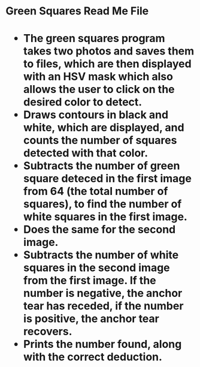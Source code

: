 
<h1>Green Squares Read Me File<h1>

* The green squares program takes two photos and saves them to files, which are then displayed with an HSV mask which also allows the user to click on the desired color to detect. 
* Draws contours in black and white, which are displayed, and counts the number of squares detected with that color. 
* Subtracts the number of green square deteced in the first image from 64 (the total number of squares), to find the number of white squares in the first image. 
* Does the same for the second image. 
* Subtracts the number of white squares in the second image from the first image. If the number is negative, the anchor tear has receded, if the number is positive, the anchor tear recovers. 
* Prints the number found, along with the correct deduction.